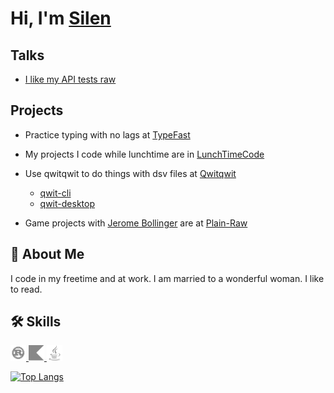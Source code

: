 <!-- markdownlint-disable MD033 -->

# Hi, I'm [Silen](https://silenloc.github.io/home/)


## Talks
- [I like my API tests raw](https://github.com/SilenLoc/baselOne2024)

## Projects

- Practice typing with no lags at [TypeFast](https://silenloc.github.io/TypeFast/)

- My projects I code while lunchtime are in [LunchTimeCode](https://github.com/LunchTimeCode)

- Use qwitqwit to do things with dsv files at [Qwitqwit](https://github.com/Qwitqwit)
  - [qwit-cli](https://github.com/Qwitqwit/qwit-cli)
  - [qwit-desktop](https://github.com/Qwitqwit/qwit-desktop)

- Game projects with [Jerome Bollinger](https://github.com/JeromeBollinger) are at [Plain-Raw](https://github.com/Plain-Raw)

## 🚀 About Me

I code in my freetime and at work.
I am married to a wonderful woman.
I like to read.

## 🛠️ Skills

<a href="https://www.rust-lang.org" target="_blank" rel="noreferrer noopener">
  <img
    src="https://raw.githubusercontent.com/0xShapeShifter/dev-story/master/public/images/skills/core/rust.svg"
    alt="Rust"
    width="25"
    height="25"
  />
</a>
<a href="https://kotlinlang.org" target="_blank" rel="noreferrer noopener">
  <img
    src="https://raw.githubusercontent.com/0xShapeShifter/dev-story/master/public/images/skills/core/kotlin.svg"
    alt="CSS3"
    width="25"
    height="25"
  />
</a>
<a href="https://www.java.com/" target="_blank" rel="noreferrer noopener">
  <img
    src="https://raw.githubusercontent.com/0xShapeShifter/dev-story/master/public/images/skills/core/java.svg"
    alt="CSS3"
    width="25"
    height="25"
  />
</a>

[![Top Langs](https://github-readme-stats.vercel.app/api/top-langs/?username=SilenLoc&show_icons=true&theme=transparent)](https://github.com/anuraghazra/github-readme-stats)
